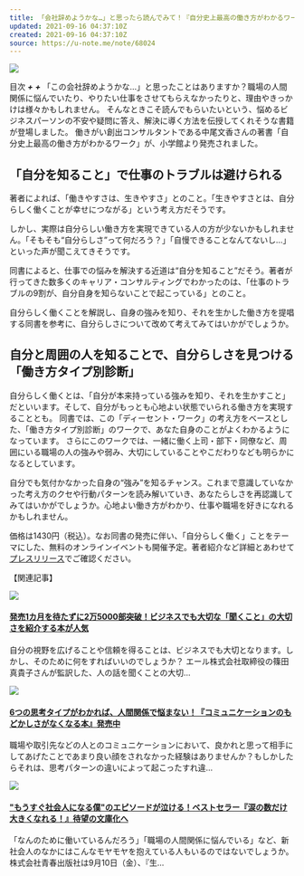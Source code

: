 ```yaml
---
title: 「会社辞めようかな…」と思ったら読んでみて！『自分史上最高の働き方がわかるワーク』発売中
updated: 2021-09-16 04:37:10Z
created: 2021-09-16 04:37:10Z
source: https://u-note.me/note/68024
---
```


![](https://u-note.me/wp-content/images/uploads/2021/09/media_e0bbe9a3c8d9880420f2414cf665a14dec89c3e0.jpg)

目次
***+***
***+***
「この会社辞めようかな…」と思ったことはありますか？職場の人間関係に悩んでいたり、やりたい仕事をさせてもらえなかったりと、理由やきっかけは様々かもしれません。
そんなときこそ読んでもらいたいという、悩めるビジネスパーソンの不安や疑問に答え、解決に導く方法を伝授してくれそうな書籍が登場しました。
働きがい創出コンサルタントである中尾文香さんの著書「自分史上最高の働き方がわかるワーク」が、小学館より発売されました。

## 「自分を知ること」で仕事のトラブルは避けられる

著者によれば、「働きやすさは、生きやすさ」とのこと。「生きやすさとは、自分らしく働くことが幸せにつながる」という考え方だそうです。

しかし、実際は自分らしい働き方を実現できている人の方が少ないかもしれません。「そもそも“自分らしさ”って何だろう？」「自慢できることなんてないし…」といった声が聞こえてきそうです。

同書によると、仕事での悩みを解決する近道は“自分を知ること”だそう。著者が行ってきた数多くのキャリア・コンサルティングでわかったのは、「仕事のトラブルの9割が、自分自身を知らないことで起こっている」とのこと。

自分らしく働くことを解説し、自身の強みを知り、それを生かした働き方を提唱する同書を参考に、自分らしさについて改めて考えてみてはいかがでしょうか。

## 自分と周囲の人を知ることで、自分らしさを見つける「働き方タイプ別診断」

自分らしく働くとは、「自分が本来持っている強みを知り、それを生かすこと」だといいます。そして、自分がもっとも心地よい状態でいられる働き方を実現することとも。
同書では、この「ディーセント・ワーク」の考え方をベースとした、「働き方タイプ別診断」のワークで、あなた自身のことがよくわかるようになっています。
さらにこのワークでは、一緒に働く上司・部下・同僚など、周囲にいる職場の人の強みや弱み、大切にしていることやこだわりなども明らかになるとしています。

自分でも気付かなかった自身の“強み”を知るチャンス。これまで意識していなかった考え方のクセや行動パターンを読み解いていき、あなたらしさを再認識してみてはいかがでしょうか。心地よい働き方がわかり、仕事や職場を好きになれるかもしれません。

価格は1430円（税込）。なお同書の発売に伴い、「自分らしく働く」ことをテーマにした、無料のオンラインイベントも開催予定。著者紹介など詳細とあわせて[プレスリリース](https://prtimes.jp/main/html/rd/p/000001298.000013640.html)でご確認ください。

【関連記事】

[![](https://u-note.me/wp-content/images/uploads/2021/09/media_299e833cc03c8616798c9fc913323571567b1bae.jpg)](https://u-note.me/note/67947)

#### [発売1カ月を待たずに2万5000部突破！ビジネスでも大切な「聞くこと」の大切さを紹介する本が人気](https://u-note.me/note/67947)

自分の視野を広げることや信頼を得ることは、ビジネスでも大切となります。しかし、そのために何をすればいいのでしょうか？エール株式会社取締役の篠田真貴子さんが監訳した、人の話を聞くことの大切...

[![](https://u-note.me/wp-content/images/uploads/2021/09/media_5e1b0cbc0d8f73ab491a6b15e882c473ecbbed67.jpeg)](https://u-note.me/note/68017)

#### [6つの思考タイプがわかれば、人間関係で悩まない！『コミュニケーションのもどかしさがなくなる本』発売中](https://u-note.me/note/68017)

職場や取引先などの人とのコミュニケーションにおいて、良かれと思って相手にしてあげたことであまり良い顔をされなかった経験はありませんか？もしかしたらそれは、思考パターンの違いによって起こったすれ違...

[![](https://u-note.me/wp-content/images/uploads/2021/09/media_a64904d935726008f19b8934c97bcb632edf6c3e.jpg)](https://u-note.me/note/67980)

#### ["もうすぐ社会人になる僕"のエピソードが泣ける！ベストセラー『涙の数だけ大きくなれる！』待望の文庫化へ](https://u-note.me/note/67980)

「なんのために働いているんだろう」「職場の人間関係に悩んでいる」など、新社会人のなかにはこんなモヤモヤを抱えている人もいるのではないでしょうか。株式会社青春出版社は9月10日（金）、『生...